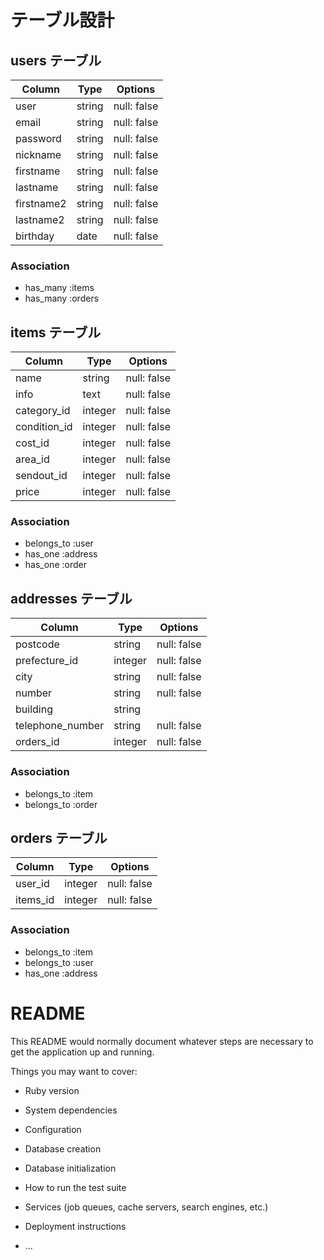 # テーブル設計

## users テーブル

| Column     | Type   | Options     |
| ---------- | ------ | ----------- |
| user       | string | null: false |
| email      | string | null: false |
| password   | string | null: false |
| nickname   | string | null: false |
| firstname  | string | null: false |
| lastname   | string | null: false |
| firstname2 | string | null: false |
| lastname2  | string | null: false |
| birthday   | date   | null: false |

### Association
- has_many :items
- has_many :orders

## items テーブル

| Column       | Type    | Options     |
| ------------ | ------- | ----------- |
| name         | string  | null: false |
| info         | text    | null: false |
| category_id  | integer | null: false |
| condition_id | integer | null: false |
| cost_id      | integer | null: false |
| area_id      | integer | null: false |
| sendout_id   | integer | null: false |
| price        | integer | null: false |

### Association
- belongs_to :user
- has_one :address
- has_one :order

## addresses テーブル

| Column           | Type    | Options     |
| ---------------- | ------- | ----------- |
| postcode         | string  | null: false |
| prefecture_id    | integer | null: false |
| city             | string  | null: false |
| number           | string  | null: false |
| building         | string  |             |
| telephone_number | string  | null: false |
| orders_id        | integer | null: false |

### Association
- belongs_to :item
- belongs_to :order

## orders テーブル

| Column       | Type    | Options     |
| ------------ | ------- | ----------- |
| user_id      | integer | null: false |
| items_id     | integer | null: false |

### Association
- belongs_to :item
- belongs_to :user
- has_one :address

# README

This README would normally document whatever steps are necessary to get the
application up and running.

Things you may want to cover:

* Ruby version

* System dependencies

* Configuration

* Database creation

* Database initialization

* How to run the test suite

* Services (job queues, cache servers, search engines, etc.)

* Deployment instructions

* ...

